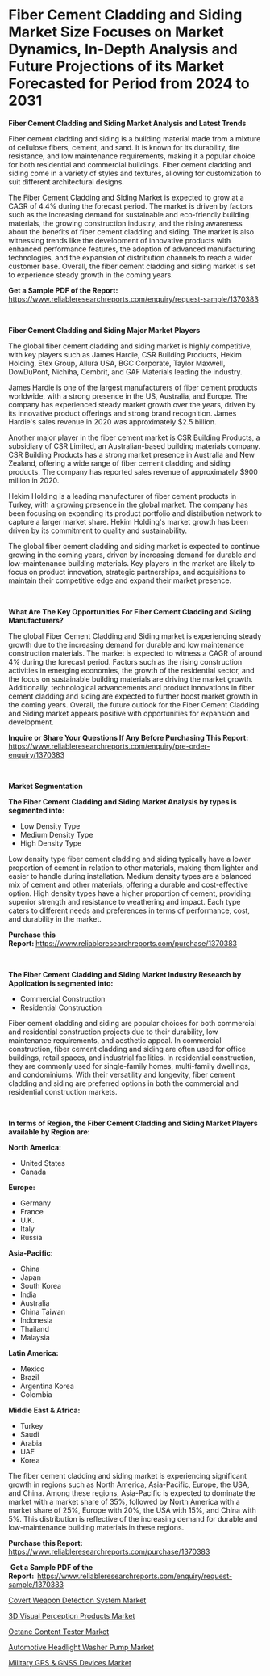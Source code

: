 <p><h1>Fiber Cement Cladding and Siding Market Size Focuses on Market Dynamics, In-Depth Analysis and Future Projections of its Market Forecasted for Period from 2024 to 2031</h1></p><p><strong>Fiber Cement Cladding and Siding Market Analysis and Latest Trends</strong></p>
<p><p>Fiber cement cladding and siding is a building material made from a mixture of cellulose fibers, cement, and sand. It is known for its durability, fire resistance, and low maintenance requirements, making it a popular choice for both residential and commercial buildings. Fiber cement cladding and siding come in a variety of styles and textures, allowing for customization to suit different architectural designs.</p><p>The Fiber Cement Cladding and Siding Market is expected to grow at a CAGR of 4.4% during the forecast period. The market is driven by factors such as the increasing demand for sustainable and eco-friendly building materials, the growing construction industry, and the rising awareness about the benefits of fiber cement cladding and siding. The market is also witnessing trends like the development of innovative products with enhanced performance features, the adoption of advanced manufacturing technologies, and the expansion of distribution channels to reach a wider customer base. Overall, the fiber cement cladding and siding market is set to experience steady growth in the coming years.</p></p>
<p><strong>Get a Sample PDF of the Report:&nbsp;</strong> <a href="https://www.reliableresearchreports.com/enquiry/request-sample/1370383">https://www.reliableresearchreports.com/enquiry/request-sample/1370383</a></p>
<p>&nbsp;</p>
<p><strong>Fiber Cement Cladding and Siding Major Market Players</strong></p>
<p><p>The global fiber cement cladding and siding market is highly competitive, with key players such as James Hardie, CSR Building Products, Hekim Holding, Etex Group, Allura USA, BGC Corporate, Taylor Maxwell, DowDuPont, Nichiha, Cembrit, and GAF Materials leading the industry. </p><p>James Hardie is one of the largest manufacturers of fiber cement products worldwide, with a strong presence in the US, Australia, and Europe. The company has experienced steady market growth over the years, driven by its innovative product offerings and strong brand recognition. James Hardie's sales revenue in 2020 was approximately $2.5 billion.</p><p>Another major player in the fiber cement market is CSR Building Products, a subsidiary of CSR Limited, an Australian-based building materials company. CSR Building Products has a strong market presence in Australia and New Zealand, offering a wide range of fiber cement cladding and siding products. The company has reported sales revenue of approximately $900 million in 2020.</p><p>Hekim Holding is a leading manufacturer of fiber cement products in Turkey, with a growing presence in the global market. The company has been focusing on expanding its product portfolio and distribution network to capture a larger market share. Hekim Holding's market growth has been driven by its commitment to quality and sustainability. </p><p>The global fiber cement cladding and siding market is expected to continue growing in the coming years, driven by increasing demand for durable and low-maintenance building materials. Key players in the market are likely to focus on product innovation, strategic partnerships, and acquisitions to maintain their competitive edge and expand their market presence.</p></p>
<p>&nbsp;</p>
<p><strong>What Are The Key Opportunities For Fiber Cement Cladding and Siding Manufacturers?</strong></p>
<p><p>The global Fiber Cement Cladding and Siding market is experiencing steady growth due to the increasing demand for durable and low maintenance construction materials. The market is expected to witness a CAGR of around 4% during the forecast period. Factors such as the rising construction activities in emerging economies, the growth of the residential sector, and the focus on sustainable building materials are driving the market growth. Additionally, technological advancements and product innovations in fiber cement cladding and siding are expected to further boost market growth in the coming years. Overall, the future outlook for the Fiber Cement Cladding and Siding market appears positive with opportunities for expansion and development.</p></p>
<p><strong>Inquire or Share Your Questions If Any Before Purchasing This Report:</strong> <a href="https://www.reliableresearchreports.com/enquiry/pre-order-enquiry/1370383">https://www.reliableresearchreports.com/enquiry/pre-order-enquiry/1370383</a></p>
<p>&nbsp;</p>
<p><strong>Market Segmentation</strong></p>
<p><strong>The Fiber Cement Cladding and Siding Market Analysis by types is segmented into:</strong></p>
<p><ul><li>Low Density Type</li><li>Medium Density Type</li><li>High Density Type</li></ul></p>
<p><p>Low density type fiber cement cladding and siding typically have a lower proportion of cement in relation to other materials, making them lighter and easier to handle during installation. Medium density types are a balanced mix of cement and other materials, offering a durable and cost-effective option. High density types have a higher proportion of cement, providing superior strength and resistance to weathering and impact. Each type caters to different needs and preferences in terms of performance, cost, and durability in the market.</p></p>
<p><strong>Purchase this Report:&nbsp;</strong><a href="https://www.reliableresearchreports.com/purchase/1370383">https://www.reliableresearchreports.com/purchase/1370383</a></p>
<p>&nbsp;</p>
<p><strong>The Fiber Cement Cladding and Siding Market Industry Research by Application is segmented into:</strong></p>
<p><ul><li>Commercial Construction</li><li>Residential Construction</li></ul></p>
<p><p>Fiber cement cladding and siding are popular choices for both commercial and residential construction projects due to their durability, low maintenance requirements, and aesthetic appeal. In commercial construction, fiber cement cladding and siding are often used for office buildings, retail spaces, and industrial facilities. In residential construction, they are commonly used for single-family homes, multi-family dwellings, and condominiums. With their versatility and longevity, fiber cement cladding and siding are preferred options in both the commercial and residential construction markets.</p></p>
<p>&nbsp;</p>
<p><strong>In terms of Region, the Fiber Cement Cladding and Siding Market Players available by Region are:</strong></p>
<p>
    <p> <strong> North America: </strong>
        <ul>
            <li>United States</li>
            <li>Canada</li>
        </ul>
        </p> 
    <p> <strong> Europe: </strong>
        <ul>
            <li>Germany</li>
            <li>France</li>
            <li>U.K.</li>
            <li>Italy</li>
            <li>Russia</li>
        </ul>
        </p> 
    <p> <strong> Asia-Pacific: </strong>
        <ul>
            <li>China</li>
            <li>Japan</li>
            <li>South Korea</li>
            <li>India</li>
            <li>Australia</li>
            <li>China Taiwan</li>
            <li>Indonesia</li>
            <li>Thailand</li>
            <li>Malaysia</li>
        </ul>
        </p> 
    <p> <strong> Latin America: </strong>
        <ul>
            <li>Mexico</li>
            <li>Brazil</li>
            <li>Argentina Korea</li>
            <li>Colombia</li>
        </ul>
        </p> 
    <p> <strong> Middle East & Africa: </strong>
        <ul>
            <li>Turkey</li>
            <li>Saudi</li>
            <li>Arabia</li>
            <li>UAE</li>
            <li>Korea</li>
        </ul>
    </p>
    </p>
<p><p>The fiber cement cladding and siding market is experiencing significant growth in regions such as North America, Asia-Pacific, Europe, the USA, and China. Among these regions, Asia-Pacific is expected to dominate the market with a market share of 35%, followed by North America with a market share of 25%, Europe with 20%, the USA with 15%, and China with 5%. This distribution is reflective of the increasing demand for durable and low-maintenance building materials in these regions.</p></p>
<p><strong>Purchase this Report: </strong><a href="https://www.reliableresearchreports.com/purchase/1370383">https://www.reliableresearchreports.com/purchase/1370383</a></p>
<p>&nbsp;<strong>Get a Sample PDF of the Report:&nbsp;&nbsp;</strong><a href="https://www.reliableresearchreports.com/enquiry/request-sample/1370383">https://www.reliableresearchreports.com/enquiry/request-sample/1370383</a></p>
<p><strong></strong></p>
<p><p><a href="https://medium.com/@jonathanalvarez976/covert-weapon-detection-system-market-trends-forecast-and-competitive-analysis-to-2031-6cf6f10694cc">Covert Weapon Detection System Market</a></p><p><a href="https://medium.com/@jonathanalvarez976/3d-visual-perception-products-market-size-reveals-the-best-marketing-channels-in-global-industry-3e2e7d3923aa">3D Visual Perception Products Market</a></p><p><a href="https://medium.com/@jonathanalvarez976/octane-content-tester-market-report-reveals-the-latest-trends-and-growth-opportunities-of-this-e54784b99d5d">Octane Content Tester Market</a></p><p><a href="https://medium.com/@jonathanalvarez976/automotive-headlight-washer-pump-market-insight-market-trends-growth-forecasted-from-2024-to-68d3c8024185">Automotive Headlight Washer Pump Market</a></p><p><a href="https://medium.com/@jonathanalvarez976/decoding-military-gps-amp-gnss-devices-market-metrics-market-share-trends-and-growth-patterns-003658b949b4">Military GPS & GNSS Devices Market</a></p></p>